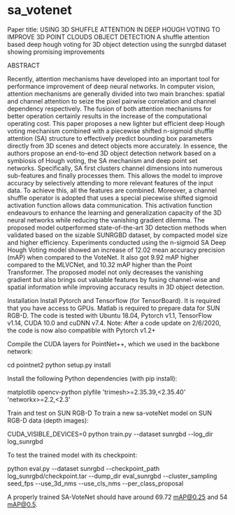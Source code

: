 # sa_votenet 
Paper title: USING 3D SHUFFLE ATTENTION IN DEEP HOUGH VOTING TO IMPROVE 3D POINT CLOUDS OBJECT DETECTION 
A shuffle attention based deep hough voting for 3D object detection using the sunrgbd dataset showing promising improvements


ABSTRACT

Recently, attention mechanisms have developed into an important tool for performance improvement of deep neural networks. In computer vision, attention mechanisms are generally divided into two main branches: spatial and channel attention to seize the pixel pairwise correlation and channel dependency respectively. The fusion of both attention mechanisms for better operation certainly results in the increase of the computational operating cost. This paper proposes a new lighter but efficient deep Hough voting mechanism combined with a piecewise shifted n-sigmoid shuffle attention (SA) structure to effectively predict bounding box parameters directly from 3D scenes and detect objects more accurately. In essence, the authors propose an end-to-end 3D object detection network based on a symbiosis of Hough voting, the SA mechanism and deep point set networks. Specifically, SA first clusters channel dimensions into numerous sub-features and finally processes them. This allows the model to improve accuracy by selectively attending to more relevant features of the input data. To achieve this, all the features are combined. Moreover, a channel shuffle operator is adopted that uses a special piecewise shifted sigmoid activation function allows data communication. This activation function endeavours to enhance the learning and generalization capacity of the 3D neural networks while reducing the vanishing gradient dilemma. The proposed model outperformed state-of-the-art 3D detection methods when validated based on the sizable SUNRGBD dataset, by compacted model size and higher efficiency. Experiments conducted using the n-sigmoid SA Deep Hough Voting model showed an increase of 12.02 mean accuracy precision (mAP) when compared to the VoteNet. It also got 9.92 mAP higher compared to the MLVCNet, and 10.32 mAP higher than the Point Transformer. The proposed model not only decreases the vanishing gradient but also brings out valuable features by fusing channel-wise and spatial information while improving accuracy results in 3D object detection.



Installation
Install Pytorch and Tensorflow (for TensorBoard). It is required that you have access to GPUs. Matlab is required to prepare data for SUN RGB-D. The code is tested with Ubuntu 18.04, Pytorch v1.1, TensorFlow v1.14, CUDA 10.0 and cuDNN v7.4. Note: After a code update on 2/6/2020, the code is now also compatible with Pytorch v1.2+

Compile the CUDA layers for PointNet++, which we used in the backbone network:

cd pointnet2
python setup.py install


Install the following Python dependencies (with pip install):

matplotlib
opencv-python
plyfile
'trimesh>=2.35.39,<2.35.40'
'networkx>=2.2,<2.3'



Train and test on SUN RGB-D
To train a new sa-voteNet model on SUN RGB-D data (depth images):

CUDA_VISIBLE_DEVICES=0 python train.py --dataset sunrgbd --log_dir log_sunrgbd


To test the trained model with its checkpoint:

python eval.py --dataset sunrgbd --checkpoint_path log_sunrgbd/checkpoint.tar --dump_dir eval_sunrgbd --cluster_sampling seed_fps --use_3d_nms --use_cls_nms --per_class_proposal

A properly trained SA-VoteNet should have around 69.72 mAP@0.25 and 54 mAP@0.5.

